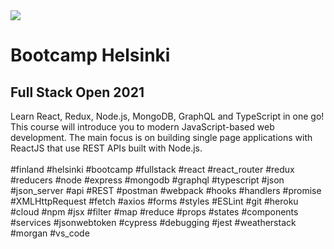 <img src="https://www.cmarix.com/blog/wp-content/uploads/2019/09/Mern.jpg" />
<h1>Bootcamp Helsinki</h1>
<h2>Full Stack Open 2021</h2>
Learn React, Redux, Node.js, MongoDB, GraphQL and TypeScript in one go! This course will introduce you to modern JavaScript-based web development. The main focus is on building single page applications with ReactJS that use REST APIs built with Node.js.<br><br>
#finland #helsinki #bootcamp #fullstack #react #react_router #redux #reducers #node #express #mongodb #graphql #typescript #json #json_server #api #REST #postman #webpack #hooks #handlers #promise #XMLHttpRequest #fetch #axios #forms #styles #ESLint #git #heroku #cloud #npm #jsx #filter #map #reduce #props #states #components #services #jsonwebtoken #cypress #debugging #jest #weatherstack #morgan #vs_code
